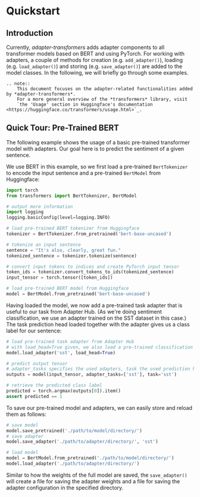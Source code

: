# Quickstart

## Introduction

Currently, *adapter-transformers* adds adapter components to all transformer models based on BERT and using PyTorch.
For working with adapters, a couple of methods for creation (e.g. `add_adapter()`), loading (e.g. `load_adapter()`) and
storing (e.g. `save_adapter()`) are added to the model classes. In the following, we will briefly go through some examples.

```eval_rst
.. note::
    This document focuses on the adapter-related functionalities added by *adapter-transformers*.
    For a more general overview of the *transformers* library, visit
    `the 'Usage' section in Huggingface's documentation <https://huggingface.co/transformers/usage.html>`_.
```

## Quick Tour: Pre-Trained BERT

The following example shows the usage of a basic pre-trained transformer model with adapters.
Our goal here is to predict the sentiment of a given sentence.

We use BERT in this example, so we first load a pre-trained `BertTokenizer` to encode the input sentence and a pre-trained
`BertModel` from Huggingface:

```python
import torch
from transformers import BertTokenizer, BertModel

# output more information
import logging
logging.basicConfig(level=logging.INFO)

# load pre-trained BERT tokenizer from Huggingface
tokenizer = BertTokenizer.from_pretrained('bert-base-uncased')

# tokenize an input sentence
sentence = "It's also, clearly, great fun."
tokenized_sentence = tokenizer.tokenize(sentence)

# convert input tokens to indices and create PyTorch input tensor
token_ids = tokenizer.convert_tokens_to_ids(tokenized_sentence)
input_tensor = torch.tensor([token_ids])

# load pre-trained BERT model from Huggingface
model = BertModel.from_pretrained('bert-base-uncased')
```

Having loaded the model, we now add a pre-trained task adapter that is useful to our task from Adapter Hub.
(As we're doing sentiment classification, we use an adapter trained on the SST dataset in this case.)
The task prediction head loaded together with the adapter gives us a class label for our sentence:

```python
# load pre-trained task adapter from Adapter Hub
# with load_head=True given, we also load a pre-trained classification head for this task
model.load_adapter('sst', load_head=True)

# predict output tensor
# adapter_tasks specifies the used adapters, task the used prediction head
outputs = model(input_tensor, adapter_tasks=['sst'], task='sst')

# retrieve the predicted class label
predicted = torch.argmax(outputs[0]).item()
assert predicted == 1
```

To save our pre-trained model and adapters, we can easily store and reload them as follows:

```python
# save model
model.save_pretrained('./path/to/model/directory/')
# save adapter
model.save_adapter('./path/to/adapter/directory/', 'sst')

# load model
model = BertModel.from_pretrained('./path/to/model/directory/')
model.load_adapter('./path/to/adapter/directory/')
```

Similar to how the weights of the full model are saved, the `save_adapter()` will create a file for saving the adapter weights
and a file for saving the adapter configuration in the specified directory.

